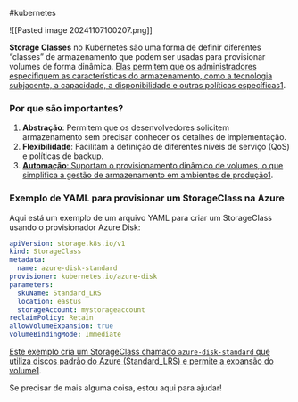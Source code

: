 #kubernetes 

![[Pasted image 20241107100207.png]]

**Storage Classes** no Kubernetes são uma forma de definir diferentes “classes” de armazenamento que podem ser usadas para provisionar volumes de forma dinâmica. [Elas permitem que os administradores especifiquem as características do armazenamento, como a tecnologia subjacente, a capacidade, a disponibilidade e outras políticas específicas](https://kubernetes.io/docs/concepts/storage/storage-classes/)[1](https://kubernetes.io/docs/concepts/storage/storage-classes/).

### Por que são importantes?

1. **Abstração**: Permitem que os desenvolvedores solicitem armazenamento sem precisar conhecer os detalhes de implementação.
2. **Flexibilidade**: Facilitam a definição de diferentes níveis de serviço (QoS) e políticas de backup.
3. [**Automação**: Suportam o provisionamento dinâmico de volumes, o que simplifica a gestão de armazenamento em ambientes de produção](https://kubernetes.io/docs/concepts/storage/storage-classes/)[1](https://kubernetes.io/docs/concepts/storage/storage-classes/).

### Exemplo de YAML para provisionar um StorageClass na Azure

Aqui está um exemplo de um arquivo YAML para criar um StorageClass usando o provisionador Azure Disk:

```yaml
apiVersion: storage.k8s.io/v1
kind: StorageClass
metadata:
  name: azure-disk-standard
provisioner: kubernetes.io/azure-disk
parameters:
  skuName: Standard_LRS
  location: eastus
  storageAccount: mystorageaccount
reclaimPolicy: Retain
allowVolumeExpansion: true
volumeBindingMode: Immediate
```

[Este exemplo cria um StorageClass chamado `azure-disk-standard` que utiliza discos padrão do Azure (Standard_LRS) e permite a expansão do volume](https://kubernetes.io/docs/concepts/storage/storage-classes/)[1](https://kubernetes.io/docs/concepts/storage/storage-classes/).

Se precisar de mais alguma coisa, estou aqui para ajudar!